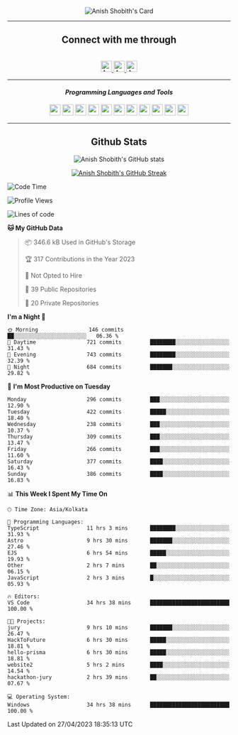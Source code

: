 <div align="center">

![Anish Shobith's Card](https://cardivo.vercel.app/api?name=Anish%20Shobith%20P%20S&description=Hi%20there%F0%9F%91%8B,%20I%20am%20a%2020-years-old.%20I%20am%20a%20Web%20and%20Application%20developer%20from%20India.%20Nice%20to%20meet%20you%20all.%20Looking%20forward%20to%20paritcipate%20with%20you.&image=https://i.imgur.com/WlQk3PY.jpg&&disableAnimation=true&site=https://anishshobithps.tech&pattern=plus&colorPattern=%23171616&backgroundColor=%231a1b26&instagram=anish_shobith&linkedin=Anish%20Shobith%20P%20S&fontColor=%23ffffff&iconColor=%23ffffff)

<hr>
 <h2> Connect with me through </h2>
<br>
<a href="https://www.instagram.com/anish_shobith/">
    <img alt="Anish Shobith's Instagram" width="25px" src="https://raw.githubusercontent.com/Anish-Shobith/Anish-Shobith/master/assets/socials/instagram.svg">
    </a>
    <a href="https://discord.gg/cWgDskT">
    <img alt="Anish Shobith's Discord", width="25px" src="https://raw.githubusercontent.com/Anish-Shobith/Anish-Shobith/master/assets/socials/discord.svg">
    </a>
    <a href="https://open.spotify.com/user/goshcrm0y9jzum2lffvu6f4hz">
    <img alt="Anish Shobith's Spotify", width="25px" src="https://raw.githubusercontent.com/Anish-Shobith/Anish-Shobith/master/assets/socials/spotify.svg">
    </a>
    <br>
    <hr>
    <h4> <i> Programming Languages and Tools </i> </h4>
    <img width="25px" src="https://raw.githubusercontent.com/Anish-Shobith/Anish-Shobith/master/assets/languages/javascript.svg">
    <img width="25px" src="https://raw.githubusercontent.com/Anish-Shobith/Anish-Shobith/master/assets/languages/typescript.svg">
    <img width="25px" src="https://raw.githubusercontent.com/Anish-Shobith/Anish-Shobith/master/assets/languages/cpp.svg">
    <img width="25px" src="https://raw.githubusercontent.com/Anish-Shobith/Anish-Shobith/master/assets/languages/ruby.svg">
    <img width="25px" src="https://raw.githubusercontent.com/Anish-Shobith/Anish-Shobith/master/assets/languages/html.svg">
    <img width="25px" src="https://raw.githubusercontent.com/Anish-Shobith/Anish-Shobith/master/assets/tools/nodejs.svg">
    <img width="25px" src="https://raw.githubusercontent.com/Anish-Shobith/Anish-Shobith/master/assets/tools/docker.svg">
    <img width="25px" src="https://raw.githubusercontent.com/Anish-Shobith/Anish-Shobith/master/assets/tools/webstorm.svg">
    <img width="25px" src="https://raw.githubusercontent.com/Anish-Shobith/Anish-Shobith/master/assets/tools/intellij.svg">
    <img width="25px" src="https://raw.githubusercontent.com/Anish-Shobith/Anish-Shobith/master/assets/tools/visualstudiocode.svg">
    <img width="25px" src="https://raw.githubusercontent.com/Anish-Shobith/Anish-Shobith/master/assets/tools/git.svg">
<hr>
 <h2> Github Stats </h2>

![Anish Shobith's GitHub stats](https://github-readme-stats-fk82.vercel.app/api?username=Anish-Shobith&show_icons=true&theme=tokyonight&count_private=true)

[![Anish Shobith's GitHub Streak](https://streak-stats.demolab.com?user=Anish-Shobith&theme=tokyonight&hide_border=true&border_radius=4.6)](https://git.io/streak-stats)

</div>

<!--START_SECTION:waka-->
![Code Time](http://img.shields.io/badge/Code%20Time-924%20hrs%2059%20mins-blue)

![Profile Views](http://img.shields.io/badge/Profile%20Views-43-blue)

![Lines of code](https://img.shields.io/badge/From%20Hello%20World%20I%27ve%20Written-501.6%20thousand%20lines%20of%20code-blue)

**🐱 My GitHub Data** 

> 📦 346.6 kB Used in GitHub's Storage 
 > 
> 🏆 317 Contributions in the Year 2023
 > 
> 🚫 Not Opted to Hire
 > 
> 📜 39 Public Repositories 
 > 
> 🔑 20 Private Repositories 
 > 
**I'm a Night 🦉** 

```text
🌞 Morning                146 commits         ██░░░░░░░░░░░░░░░░░░░░░░░   06.36 % 
🌆 Daytime                721 commits         ████████░░░░░░░░░░░░░░░░░   31.43 % 
🌃 Evening                743 commits         ████████░░░░░░░░░░░░░░░░░   32.39 % 
🌙 Night                  684 commits         ███████░░░░░░░░░░░░░░░░░░   29.82 % 
```
📅 **I'm Most Productive on Tuesday** 

```text
Monday                   296 commits         ███░░░░░░░░░░░░░░░░░░░░░░   12.90 % 
Tuesday                  422 commits         █████░░░░░░░░░░░░░░░░░░░░   18.40 % 
Wednesday                238 commits         ███░░░░░░░░░░░░░░░░░░░░░░   10.37 % 
Thursday                 309 commits         ███░░░░░░░░░░░░░░░░░░░░░░   13.47 % 
Friday                   266 commits         ███░░░░░░░░░░░░░░░░░░░░░░   11.60 % 
Saturday                 377 commits         ████░░░░░░░░░░░░░░░░░░░░░   16.43 % 
Sunday                   386 commits         ████░░░░░░░░░░░░░░░░░░░░░   16.83 % 
```


📊 **This Week I Spent My Time On** 

```text
🕑︎ Time Zone: Asia/Kolkata

💬 Programming Languages: 
TypeScript               11 hrs 3 mins       ████████░░░░░░░░░░░░░░░░░   31.93 % 
Astro                    9 hrs 30 mins       ███████░░░░░░░░░░░░░░░░░░   27.46 % 
EJS                      6 hrs 54 mins       █████░░░░░░░░░░░░░░░░░░░░   19.93 % 
Other                    2 hrs 7 mins        ██░░░░░░░░░░░░░░░░░░░░░░░   06.15 % 
JavaScript               2 hrs 3 mins        █░░░░░░░░░░░░░░░░░░░░░░░░   05.93 % 

🔥 Editors: 
VS Code                  34 hrs 38 mins      █████████████████████████   100.00 % 

🐱‍💻 Projects: 
jury                     9 hrs 10 mins       ███████░░░░░░░░░░░░░░░░░░   26.47 % 
HackToFuture             6 hrs 30 mins       █████░░░░░░░░░░░░░░░░░░░░   18.81 % 
hello-prisma             6 hrs 30 mins       █████░░░░░░░░░░░░░░░░░░░░   18.81 % 
website2                 5 hrs 2 mins        ████░░░░░░░░░░░░░░░░░░░░░   14.54 % 
hackathon-jury           2 hrs 39 mins       ██░░░░░░░░░░░░░░░░░░░░░░░   07.67 % 

💻 Operating System: 
Windows                  34 hrs 38 mins      █████████████████████████   100.00 % 
```


 Last Updated on 27/04/2023 18:35:13 UTC
<!--END_SECTION:waka-->
